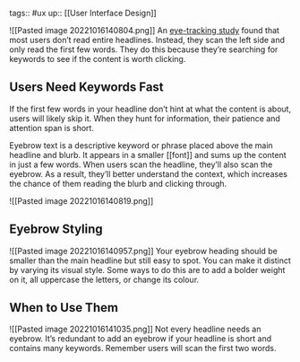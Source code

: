 tags:: #ux 
up:: [[User Interface Design]]

![[Pasted image 20221016140804.png]]
An [eye-tracking study](http://www.math.unipd.it/~massimo/corsi/tecweb2/Eyetrack-III.pdf) found that most users don’t read entire headlines. Instead, they scan the left side and only read the first few words. They do this because they’re searching for keywords to see if the content is worth clicking.

## Users Need Keywords Fast
If the first few words in your headline don’t hint at what the content is about, users will likely skip it. When they hunt for information, their patience and attention span is short.

Eyebrow text is a descriptive keyword or phrase placed above the main headline and blurb. It appears in a smaller [[font]] and sums up the content in just a few words. When users scan the headline, they’ll also scan the eyebrow. As a result, they’ll better understand the context, which increases the chance of them reading the blurb and clicking through.

![[Pasted image 20221016140819.png]]

## Eyebrow Styling
![[Pasted image 20221016140957.png]]
Your eyebrow heading should be smaller than the main headline but still easy to spot. You can make it distinct by varying its visual style. Some ways to do this are to add a bolder weight on it, all uppercase the letters, or change its colour.

## When to Use Them
![[Pasted image 20221016141035.png]]
Not every headline needs an eyebrow. It’s redundant to add an eyebrow if your headline is short and contains many keywords. Remember users will scan the first two words.